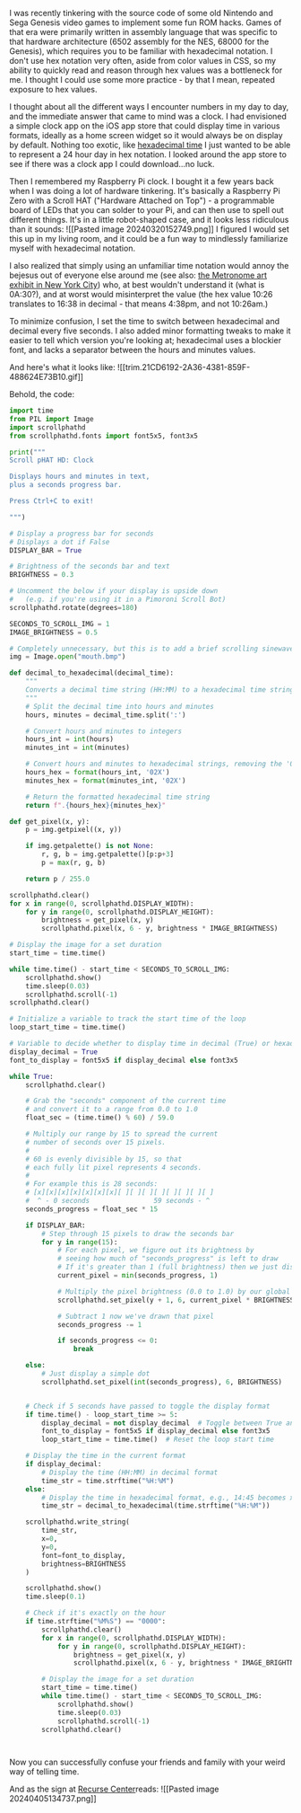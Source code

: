 I was recently tinkering with the source code of some old Nintendo and Sega Genesis video games to implement some fun ROM hacks. Games of that era were primarily written in assembly language that was specific to that hardware architecture (6502 assembly for the NES, 68000 for the Genesis), which requires you to be familiar with hexadecimal notation. I don't use hex notation very often, aside from color values in CSS, so my ability to quickly read and reason through hex values was a bottleneck for me. I thought I could use some more practice - by that I mean, repeated exposure to hex values. 

I thought about all the different ways I encounter numbers in my day to day, and the immediate answer that came to mind was a clock. I had envisioned a simple clock app on the iOS app store that could display time in various formats, ideally as a home screen widget so it would always be on display by default. Nothing too exotic, like [hexadecimal time](https://en.wikipedia.org/wiki/Hexadecimal_time) I just wanted to be able to represent a 24 hour day in hex notation. I looked around the app store to see if there was a clock app I could download...no luck.

Then I remembered my Raspberry Pi clock. I bought it a few years back when I was doing a lot of hardware tinkering. It's basically a Raspberry Pi Zero with a Scroll HAT  ("Hardware Attached on Top") - a programmable board of LEDs that you can solder to your Pi, and can then use to spell out different things. It's in a little robot-shaped case, and it looks less ridiculous than it sounds: 
![[Pasted image 20240320152749.png]]
I figured I would set this up in my living room, and it could be a fun way to mindlessly familiarize myself with hexadecimal notation.

I also realized that simply using an unfamiliar time notation would annoy the bejesus out of everyone else around me (see also: [the Metronome art exhibit in New York City](https://en.wikipedia.org/wiki/Metronome_(public_artwork))) who, at best wouldn't understand it (what is 0A:30?), and at worst would misinterpret the value (the hex value 10:26 translates to 16:38 in decimal - that means 4:38pm, and not 10:26am.)

To minimize confusion, I set the time to switch between hexadecimal and decimal every five seconds. I also added minor formatting tweaks to make it easier to tell which version you're looking at; hexadecimal uses a blockier font, and lacks a separator between the hours and minutes values.

And here's what it looks like:
![[trim.21CD6192-2A36-4381-859F-488624E73B10.gif]]

Behold, the code:

```python
import time
from PIL import Image
import scrollphathd
from scrollphathd.fonts import font5x5, font3x5

print("""
Scroll pHAT HD: Clock

Displays hours and minutes in text,
plus a seconds progress bar.

Press Ctrl+C to exit!

""")

# Display a progress bar for seconds
# Displays a dot if False
DISPLAY_BAR = True

# Brightness of the seconds bar and text
BRIGHTNESS = 0.3

# Uncomment the below if your display is upside down
#   (e.g. if you're using it in a Pimoroni Scroll Bot)
scrollphathd.rotate(degrees=180)

SECONDS_TO_SCROLL_IMG = 1
IMAGE_BRIGHTNESS = 0.5

# Completely unnecessary, but this is to add a brief scrolling sinewave pattern on the robot's "mouth", every hour on the hour.
img = Image.open("mouth.bmp")

def decimal_to_hexadecimal(decimal_time):
    """
    Converts a decimal time string (HH:MM) to a hexadecimal time string.
    """
    # Split the decimal time into hours and minutes
    hours, minutes = decimal_time.split(':')

    # Convert hours and minutes to integers
    hours_int = int(hours)
    minutes_int = int(minutes)

    # Convert hours and minutes to hexadecimal strings, removing the '0x' prefix and making uppercase
    hours_hex = format(hours_int, '02X')
    minutes_hex = format(minutes_int, '02X')

    # Return the formatted hexadecimal time string
    return f".{hours_hex}{minutes_hex}"

def get_pixel(x, y):
    p = img.getpixel((x, y))

    if img.getpalette() is not None:
        r, g, b = img.getpalette()[p:p+3]
        p = max(r, g, b)

    return p / 255.0

scrollphathd.clear()
for x in range(0, scrollphathd.DISPLAY_WIDTH):
    for y in range(0, scrollphathd.DISPLAY_HEIGHT):
        brightness = get_pixel(x, y)
        scrollphathd.pixel(x, 6 - y, brightness * IMAGE_BRIGHTNESS)

# Display the image for a set duration
start_time = time.time()

while time.time() - start_time < SECONDS_TO_SCROLL_IMG:
    scrollphathd.show()
    time.sleep(0.03)
    scrollphathd.scroll(-1)
scrollphathd.clear()

# Initialize a variable to track the start time of the loop
loop_start_time = time.time()

# Variable to decide whether to display time in decimal (True) or hexadecimal (False)
display_decimal = True
font_to_display = font5x5 if display_decimal else font3x5

while True:
    scrollphathd.clear()

    # Grab the "seconds" component of the current time
    # and convert it to a range from 0.0 to 1.0
    float_sec = (time.time() % 60) / 59.0

    # Multiply our range by 15 to spread the current
    # number of seconds over 15 pixels.
    #
    # 60 is evenly divisible by 15, so that
    # each fully lit pixel represents 4 seconds.
    #
    # For example this is 28 seconds:
    # [x][x][x][x][x][x][x][ ][ ][ ][ ][ ][ ][ ][ ]
    #  ^ - 0 seconds                59 seconds - ^
    seconds_progress = float_sec * 15

    if DISPLAY_BAR:
        # Step through 15 pixels to draw the seconds bar
        for y in range(15):
            # For each pixel, we figure out its brightness by
            # seeing how much of "seconds_progress" is left to draw
            # If it's greater than 1 (full brightness) then we just display 1.
            current_pixel = min(seconds_progress, 1)

            # Multiply the pixel brightness (0.0 to 1.0) by our global brightness value
            scrollphathd.set_pixel(y + 1, 6, current_pixel * BRIGHTNESS)

            # Subtract 1 now we've drawn that pixel
            seconds_progress -= 1

            if seconds_progress <= 0:
                break

    else:
        # Just display a simple dot
        scrollphathd.set_pixel(int(seconds_progress), 6, BRIGHTNESS)


    # Check if 5 seconds have passed to toggle the display format
    if time.time() - loop_start_time >= 5:
        display_decimal = not display_decimal  # Toggle between True and False
        font_to_display = font5x5 if display_decimal else font3x5
        loop_start_time = time.time()  # Reset the loop start time

    # Display the time in the current format
    if display_decimal:
        # Display the time (HH:MM) in decimal format
        time_str = time.strftime("%H:%M")
    else:
        # Display the time in hexadecimal format, e.g., 14:45 becomes xE:2D
        time_str = decimal_to_hexadecimal(time.strftime("%H:%M"))

    scrollphathd.write_string(
        time_str,
        x=0,
        y=0,
        font=font_to_display,
        brightness=BRIGHTNESS
    )

    scrollphathd.show()
    time.sleep(0.1)

    # Check if it's exactly on the hour
    if time.strftime("%M%S") == "0000":
        scrollphathd.clear()
        for x in range(0, scrollphathd.DISPLAY_WIDTH):
            for y in range(0, scrollphathd.DISPLAY_HEIGHT):
                brightness = get_pixel(x, y)
                scrollphathd.pixel(x, 6 - y, brightness * IMAGE_BRIGHTNESS)

        # Display the image for a set duration
        start_time = time.time()
        while time.time() - start_time < SECONDS_TO_SCROLL_IMG:
            scrollphathd.show()
            time.sleep(0.03)
            scrollphathd.scroll(-1)
        scrollphathd.clear()




```

Now you can successfully confuse your friends and family with your weird way of telling time.

And as the sign at [Recurse Center](https://www.recurse.com/)reads: 
![[Pasted image 20240405134737.png]]